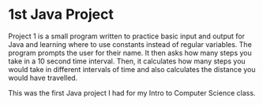 # 1st Java Project
Project 1 is a small program written to practice basic input and output for Java and learning where to use constants 
instead of regular variables.  The program prompts the user for their name. It then asks how many steps you take in a 
10 second time interval.  Then, it calculates how many steps you would take in different intervals of time and also 
calculates the distance you would have travelled.

This was the first Java project I had for my Intro to Computer Science class. 
